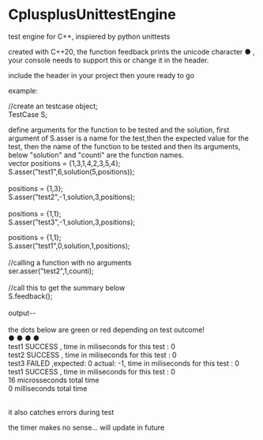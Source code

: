# CplusplusUnittestEngine
test engine for C++, inspiered by python unittests<br>

created with C++20, the function feedback prints the unicode character ● , your console needs to support this or change it in the header.<br>

include the header in your project then youre ready to go<br>

example:<br>

//create an testcase object;<br>
TestCase S;<br>

define arguments for the function to be tested and the solution, first argument of S.asser is a name for the test,then the expected value for the test, then the name of the function to be tested and then its arguments, below "solution" and "counti" are the function names.<br>
vector<int> positions = {1,3,1,4,2,3,5,4};<br>
S.asser("test1",6,solution(5,positions));<br>
<br>
positions = {1,3};<br>
S.asser("test2",-1,solution,3,positions);<br>
<br>
positions = {1,1};<br>
S.asser("test3",-1,solution,3,positions);<br>

positions = {1,1};<br>
S.asser("test1",0,solution,1,positions);<br>
<br>
//calling a function with no arguments<br>
ser.asser("test2",1,counti);<br>
<br>
//call this to get the summary below <br>
S.feedback();<br>
<br>
output--<br>
<br>
the dots below are green or red depending on test outcome!<br>
● ● ● ● <br>
test1 SUCCESS , time in miliseconds for this test : 0<br>
test2 SUCCESS , time in miliseconds for this test : 0<br>
test3 FAILED ,expected: 0 actual: -1, time in miliseconds for this test : 0<br>
test1 SUCCESS , time in miliseconds for this test : 0<br>
16 microsseconds total time <br>
0 milliseconds total time  <br>
<br>

it also catches errors during test<br>


the timer makes no sense... will update in future
